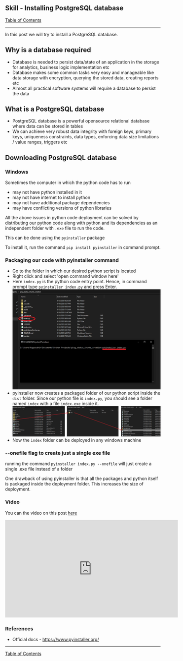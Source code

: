 ## Skill - Installing PostgreSQL database
[Table of Contents](https://nagasudhir.blogspot.com/2020/04/taming-python-table-of-contents.html)

<hr/>
In this post we will try to install a PostgreSQL database.

## Why is a database required
* Database is needed to persist data/state of an application in the storage for analytics, business logic implementation etc
* Database makes some common tasks very easy and manageable like  data storage with encryption, querying the stored data, creating reports etc
* Almost all practical software systems will require a database to persist the data

## What is a PostgreSQL database
* PostgreSQL database is a powerful opensource relational database where data can be stored in tables
* We can achieve very robust data integrity with foreign keys, primary keys, uniqueness constraints, data types, enforcing data size limitations / value ranges, triggers etc

## Downloading PostgreSQL database
### Windows


Sometimes the computer in which the python code has to run 
* may not have python installed in it
* may not have  internet to install python
* may not have additional package dependencies
* may have conflicting versions of python libraries

All the above issues in python code deployment can be solved by distributing our python code along with python and its dependencies as an independent folder with `.exe` file to run the code.

This can be done using the `pyinstaller` package

To install it, run the command `pip install pyinstaller` in command prompt.

### Packaging our code with pyinstaller command
* Go to the folder in which our desired python script is located
* Right click and select 'open command window here'
* Here `index.py` is the python code entry point. Hence, in command prompt type `pyinstaller index.py` and press Enter.  
![pyinstaller_command](https://github.com/nagasudhirpulla/taming_python/raw/master/blog/skills/assets/img/pyinstaller_command.png)
* pyinstaller now creates a packaged folder of our python script inside the `dist` folder. Since our python file is `index.py`, you should see a folder named `index` with a file `index.exe` inside it.
![pyinstaller_folders](https://github.com/nagasudhirpulla/taming_python/raw/master/blog/skills/assets/img/pyinstaller_folders.png)
* Now the `index` folder can be deployed in any windows machine

### --onefile flag to create just a single exe file
running the command ```pyinstaller index.py --onefile``` will just create a single .exe file instead of a folder

One drawback of using pyinstaller is that all the packages and python itself is packaged inside the deployment folder. This increases the size of deployment.

### Video

You can the video on this post [here](https://youtu.be/kxGXvpg0Zno)

<iframe width="560" height="315" src="https://www.youtube.com/embed/kxGXvpg0Zno" frameborder="0" allow="accelerometer; autoplay; clipboard-write; encrypted-media; gyroscope; picture-in-picture" allowfullscreen></iframe>

### References
* Official docs - https://www.pyinstaller.org/
<hr/>

[Table of Contents](https://nagasudhir.blogspot.com/2020/04/taming-python-table-of-contents.html)



<!--stackedit_data:
eyJoaXN0b3J5IjpbMTE5NzM2ODk2MCwtNjQwMTEzNzM1LC04NT
M1ODYyMzldfQ==
-->